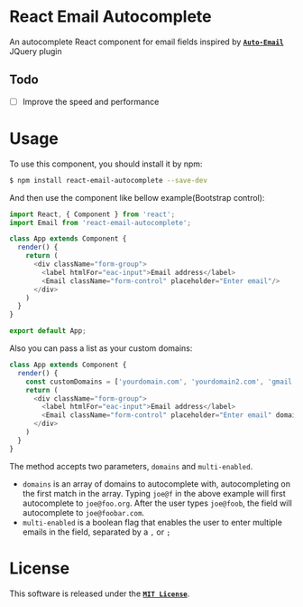 # React Email Autocomplete
An autocomplete React component for email fields inspired by [**`Auto-Email`**](https://github.com/chrisyuska/auto-email) JQuery plugin

## Todo
  - [ ] Improve the speed and performance 

# Usage
To use this component, you should install it by npm:
```bash
$ npm install react-email-autocomplete --save-dev
```

And then use the component like bellow example(Bootstrap control):
```javascript
import React, { Component } from 'react';
import Email from 'react-email-autocomplete';

class App extends Component {
  render() {
    return (
      <div className="form-group">
        <label htmlFor="eac-input">Email address</label> 
        <Email className="form-control" placeholder="Enter email"/>
      </div>
    )
  }
}

export default App;
```

Also you can pass a list as your custom domains:
```javascript
class App extends Component {
  render() {
    const customDomains = ['yourdomain.com', 'yourdomain2.com', 'gmail.com', 'yahoo.com']
    return (
      <div className="form-group">
        <label htmlFor="eac-input">Email address</label> 
        <Email className="form-control" placeholder="Enter email" domains={customDomains}/>
      </div>
    )
  }
}
```


The method accepts two parameters, `domains` and `multi-enabled`.

* `domains` is an array of domains to autocomplete with, autocompleting on the first match in the array.  Typing `joe@f` in the above example will first autocomplete to `joe@foo.org`.  After the user types `joe@foob`, the field will autocomplete to `joe@foobar.com`.
* `multi-enabled` is a boolean flag that enables the user to enter multiple emails in the field, separated by a `,` or `;`

# License
This software is released under the [**`MIT License`**](https://msudgh.mit-license.org/).